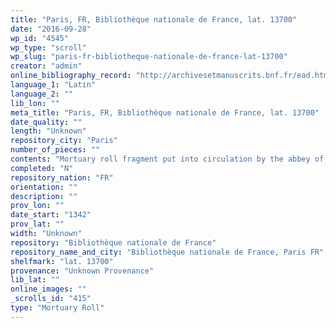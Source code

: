 ```yaml
---
title: "Paris, FR, Bibliothèque nationale de France, lat. 13700"
date: "2016-09-28"
wp_id: "4545"
wp_type: "scroll"
wp_slug: "paris-fr-bibliotheque-nationale-de-france-lat-13700"
creator: "admin"
online_bibliography_record: "http://archivesetmanuscrits.bnf.fr/ead.html?id=FRBNFEAD000074614"
language_1: "Latin"
language_2: ""
lib_lon: ""
meta_title: "Paris, FR, Bibliothèque nationale de France, lat. 13700"
date_quality: ""
length: "Unknown"
repository_city: "Paris"
number_of_pieces: ""
contents: "Mortuary roll fragment put into circulation by the abbey of Corbie."
completed: "N"
repository_nation: "FR"
orientation: ""
description: ""
prov_lon: ""
date_start: "1342"
prov_lat: ""
width: "Unknown"
repository: "Bibliothèque nationale de France"
repository_name_and_city: "Bibliothèque nationale de France, Paris FR"
shelfmark: "lat. 13700"
provenance: "Unknown Provenance"
lib_lat: ""
online_images: ""
_scrolls_id: "415"
type: "Mortuary Roll"
---
```



